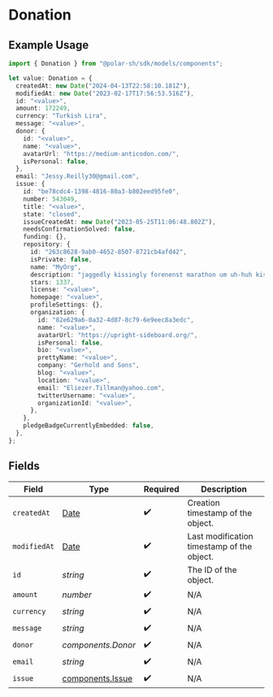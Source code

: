 # Donation

## Example Usage

```typescript
import { Donation } from "@polar-sh/sdk/models/components";

let value: Donation = {
  createdAt: new Date("2024-04-13T22:58:10.181Z"),
  modifiedAt: new Date("2023-02-17T17:56:53.516Z"),
  id: "<value>",
  amount: 172249,
  currency: "Turkish Lira",
  message: "<value>",
  donor: {
    id: "<value>",
    name: "<value>",
    avatarUrl: "https://medium-anticodon.com/",
    isPersonal: false,
  },
  email: "Jessy.Reilly30@gmail.com",
  issue: {
    id: "be78cdc4-1398-4816-80a3-b802eed95fe0",
    number: 543049,
    title: "<value>",
    state: "closed",
    issueCreatedAt: new Date("2023-05-25T11:06:48.802Z"),
    needsConfirmationSolved: false,
    funding: {},
    repository: {
      id: "263c8628-9ab0-4652-8507-8721cb4afd42",
      isPrivate: false,
      name: "MyOrg",
      description: "jaggedly kissingly forenenst marathon um uh-huh kissingly",
      stars: 1337,
      license: "<value>",
      homepage: "<value>",
      profileSettings: {},
      organization: {
        id: "82e629a6-0a32-4d87-8c79-6e9eec8a3edc",
        name: "<value>",
        avatarUrl: "https://upright-sideboard.org/",
        isPersonal: false,
        bio: "<value>",
        prettyName: "<value>",
        company: "Gerhold and Sons",
        blog: "<value>",
        location: "<value>",
        email: "Eliezer.Tillman@yahoo.com",
        twitterUsername: "<value>",
        organizationId: "<value>",
      },
    },
    pledgeBadgeCurrentlyEmbedded: false,
  },
};
```

## Fields

| Field                                                                                         | Type                                                                                          | Required                                                                                      | Description                                                                                   |
| --------------------------------------------------------------------------------------------- | --------------------------------------------------------------------------------------------- | --------------------------------------------------------------------------------------------- | --------------------------------------------------------------------------------------------- |
| `createdAt`                                                                                   | [Date](https://developer.mozilla.org/en-US/docs/Web/JavaScript/Reference/Global_Objects/Date) | :heavy_check_mark:                                                                            | Creation timestamp of the object.                                                             |
| `modifiedAt`                                                                                  | [Date](https://developer.mozilla.org/en-US/docs/Web/JavaScript/Reference/Global_Objects/Date) | :heavy_check_mark:                                                                            | Last modification timestamp of the object.                                                    |
| `id`                                                                                          | *string*                                                                                      | :heavy_check_mark:                                                                            | The ID of the object.                                                                         |
| `amount`                                                                                      | *number*                                                                                      | :heavy_check_mark:                                                                            | N/A                                                                                           |
| `currency`                                                                                    | *string*                                                                                      | :heavy_check_mark:                                                                            | N/A                                                                                           |
| `message`                                                                                     | *string*                                                                                      | :heavy_check_mark:                                                                            | N/A                                                                                           |
| `donor`                                                                                       | *components.Donor*                                                                            | :heavy_check_mark:                                                                            | N/A                                                                                           |
| `email`                                                                                       | *string*                                                                                      | :heavy_check_mark:                                                                            | N/A                                                                                           |
| `issue`                                                                                       | [components.Issue](../../models/components/issue.md)                                          | :heavy_check_mark:                                                                            | N/A                                                                                           |